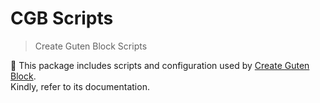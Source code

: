 # CGB Scripts

> Create Guten Block Scripts

🙌 This package includes scripts and configuration used by [Create Guten Block](https://github.com/ahmadawais/create-guten-block).<br> Kindly, refer to its documentation.